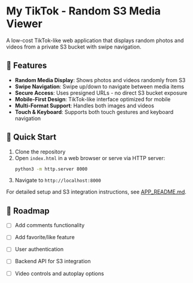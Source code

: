 # My TikTok - Random S3 Media Viewer

A low-cost TikTok-like web application that displays random photos and videos from a private S3 bucket with swipe navigation.

## 🚀 Features

- **Random Media Display**: Shows photos and videos randomly from S3
- **Swipe Navigation**: Swipe up/down to navigate between media items
- **Secure Access**: Uses presigned URLs - no direct S3 bucket exposure
- **Mobile-First Design**: TikTok-like interface optimized for mobile
- **Multi-Format Support**: Handles both images and videos
- **Touch & Keyboard**: Supports both touch gestures and keyboard navigation

## 📖 Quick Start

1. Clone the repository
2. Open `index.html` in a web browser or serve via HTTP server:
   ```bash
   python3 -m http.server 8000
   ```
3. Navigate to `http://localhost:8000`

For detailed setup and S3 integration instructions, see [APP_README.md](APP_README.md).

## 🎯 Roadmap

- [ ] Add comments functionality
- [ ] Add favorite/like feature
- [ ] User authentication
- [ ] Backend API for S3 integration
- [ ] Video controls and autoplay options

